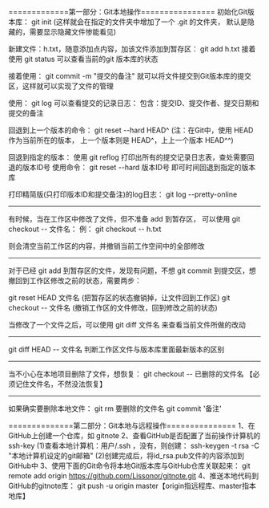 =============第一部分：Git本地操作================
初始化Git版本库：
git init
(这样就会在指定的文件夹中增加了一个 .git 的文件夹，
	默认是隐藏的，需要显示隐藏文件惨能看见)
	
新建文件：h.txt，随意添加点内容，加该文件添加到暂存区：
git add h.txt
接着使用 git status 可以查看当前的git 版本库的状态

接着使用：
git commit -m "提交的备注"
就可以将文件提交到Git版本库的提交区，这样就可以实现了文件的管理

使用：
git log
可以查看提交的记录日志：
	包含：提交ID、提交作者、提交日期和提交的备注
	
回退到上一个版本的命令：
	git reset --hard HEAD^
	(注：在Git中，使用 HEAD 作为当前所在的版本，
	上一个版本则是 HEAD^，上上一个版本 HEAD^^)
	
回退到指定的版本：
	使用 git reflog 打印出所有的提交记录日志表，查处需要回退的版本ID号
使用命令：
	git reset --hard 版本ID号
	即可时间回退到指定的版本库
	
打印精简版(只打印版本ID和提交备注)的log日志：
	git log --pretty-online
	
-------------
有时候，当在工作区中修改了文件，但不准备 add 到暂存区，
可以使用 git checkout -- 文件名：
例： git checkout -- h.txt

则会清空当前工作区的内容，并撤销当前工作空间中的全部修改

--------------------------

对于已经 git add 到暂存区的文件，发现有问题，不想 git commit 
到提交区，想撤回到工作区修改之前的状态，需要两步：

git reset HEAD 文件名  (把暂存区的状态撤销掉，让文件回到工作区)
git checkout -- 文件名 (撤销工作区的文件修改，回到修改之前的状态)


当修改了一个文件之后，可以使用 
	git diff 文件名
来查看当前文件所做的改动

------------

git diff HEAD -- 文件名
判断工作区文件与版本库里面最新版本的区别


---------
当不小心在本地项目删除了文件，想恢复：
	git checkout -- 已删除的文件名 【必须记住文件名，不然没法恢复】

--------
如果确实要删除本地文件：
	git rm 要删除的文件名
	git commit '备注'

==============第二部分：Git本地与远程操作===============
1、在GitHub上创建一个仓库，如 gitnote
2、查看GitHub是否配置了当前操作计算机的ssh-key
	(1)查看本地计算机：用户/.ssh ，没有，则创建：
		ssh-keygen -t rsa -C "本地计算机设定的git邮箱"
	(2)创建完成后，将id_rsa.pub文件的内容添加到GitHub中
3、使用下面的Git命令将本地Git版本库与GitHub仓库关联起来：
	git remote add origin https://github.com/Lissonor/gitnote.git
4、推送本地代码到GitHub的gitnote库：
	git push -u origin master【origin指远程库、master指本地库】
